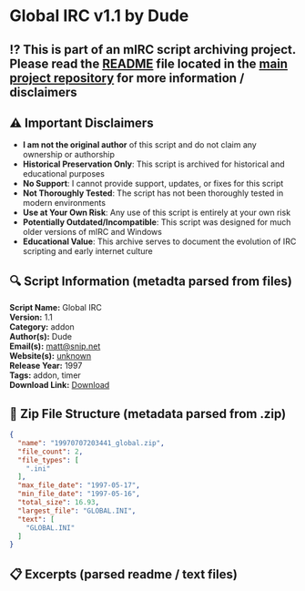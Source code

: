 # Global IRC v1.1 by Dude

## ⁉️ This is part of an mIRC script archiving project. Please read the [README](https://github.com/sorzkode/mirc_scripts_archive/blob/main/README.md) file located in the [main project repository](https://github.com/sorzkode/mirc_scripts_archive) for more information / disclaimers  

## ⚠️ Important Disclaimers

- **I am not the original author** of this script and do not claim any ownership or authorship
- **Historical Preservation Only**: This script is archived for historical and educational purposes
- **No Support**: I cannot provide support, updates, or fixes for this script
- **Not Thoroughly Tested**: The script has not been thoroughly tested in modern environments
- **Use at Your Own Risk**: Any use of this script is entirely at your own risk
- **Potentially Outdated/Incompatible**: This script was designed for much older versions of mIRC and Windows
- **Educational Value**: This archive serves to document the evolution of IRC scripting and early internet culture

## 🔍 Script Information (metadta parsed from files)

**Script Name:** Global IRC  
**Version:** 1.1  
**Category:** addon  
**Author(s):** Dude  
**Email(s):** <matt@snip.net>  
**Website(s):** [unknown](unknown)  
**Release Year:** 1997  
**Tags:** addon, timer  
**Download Link:** [Download](https://github.com/sorzkode/mirc_scripts_archive/raw/main/hawkee.com/19970707203441_global/19970707203441_global.zip)  

## 📂 Zip File Structure (metadata parsed from .zip)

```json
{
  "name": "19970707203441_global.zip",
  "file_count": 2,
  "file_types": [
    ".ini"
  ],
  "max_file_date": "1997-05-17",
  "min_file_date": "1997-05-16",
  "total_size": 16.93,
  "largest_file": "GLOBAL.INI",
  "text": [
    "GLOBAL.INI"
  ]
}
```

## 📋 Excerpts (parsed readme / text files)


